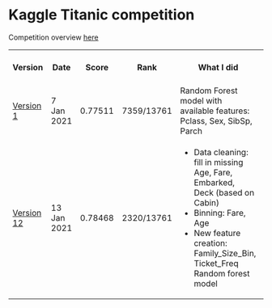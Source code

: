 # Kaggle Titanic competition

Competition overview [here](https://www.kaggle.com/c/titanic/overview)

<table style="margin-left:auto; margin-right:auto">

  <tr>
    <th style="text-align:center">Version</th>
    <th style="text-align:center">Date</th>
    <th style="text-align:center">Score</th>
    <th style="text-align:center">Rank</th>
    <th style="text-align:center">What I did</th>
    <th style="text-align:center">Tutorials referred to</th>
  </tr>

  <tr>
    <td><a href="Version_1.ipynb">Version 1</a></td>
    <td>7 Jan 2021</td>
    <td>0.77511</td>
    <td>7359/13761</td>
    <td>Random Forest model with available features: Pclass, Sex, SibSp, Parch</td>
    <td><a href="https://www.kaggle.com/alexisbcook/titanic-tutorial">Alexis Cook</a></td>
  </tr>

  <tr>
    <td><a href="Version_12.ipynb">Version 12</a></td>
    <td>13 Jan 2021</td>
    <td>0.78468 </td>
    <td>2320/13761</td>
    <td>
    <ul>
    <li>Data cleaning: fill in missing Age, Fare, Embarked, Deck (based on Cabin)</li>
    <li>Binning: Fare, Age</li>
    <li>New feature creation: Family_Size_Bin, Ticket_Freq</li>
    Random forest model</td>
    <td><a href="https://towardsdatascience.com/machine-learning-with-the-titanic-dataset-7f6909e58280">Benedikt Droste</a></td>
  </tr>

</table>          